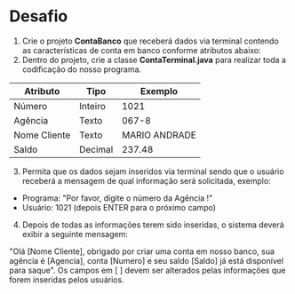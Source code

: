 # Desafio

1. Crie o projeto **ContaBanco** que receberá dados via terminal contendo as características de conta em banco conforme atributos abaixo:
2. Dentro do projeto, crie a classe **ContaTerminal.java** para realizar toda a codificação do nosso programa.
   


  | Atributo      | Tipo    | Exemplo     |
  |---------------|---------|-------------|
  | Número        | Inteiro | 1021        |
  | Agência       | Texto   | 067-8       |
  | Nome Cliente  | Texto   | MARIO ANDRADE|
  | Saldo         | Decimal | 237.48      |



3. Permita que os dados sejam inseridos via terminal sendo que o usuário receberá a mensagem de qual informação será solicitada, exemplo:
 - Programa: "Por favor, digite o número da Agência !"
 - Usuário: 1021 (depois ENTER para o próximo campo)

4. Depois de todas as informações terem sido inseridas, o sistema deverá exibir a seguinte mensagem:

"Olá [Nome Cliente], obrigado por criar uma conta em nosso banco, sua agência é [Agencia], conta [Numero] e seu saldo [Saldo] já está disponível para saque".
Os campos em [ ] devem ser alterados pelas informações que forem inseridas pelos usuários.
